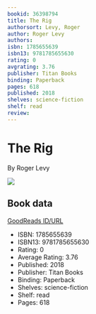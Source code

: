 ```yaml
---
bookid: 36398794
title: The Rig
authorsort: Levy, Roger
author: Roger Levy
authors: 
isbn: 1785655639
isbn13: 9781785655630
rating: 0
avgrating: 3.76
publisher: Titan Books
binding: Paperback
pages: 618
published: 2018
shelves: science-fiction
shelf: read
review: 
---
```


# The Rig

By Roger Levy

![](https://i.gr-assets.com/images/S/compressed.photo.goodreads.com/books/1507828284l/36398794.jpg)

## Book data

[GoodReads ID/URL](https://www.goodreads.com/book/show/36398794)

- ISBN: 1785655639
- ISBN13: 9781785655630
- Rating: 0
- Average Rating: 3.76
- Published: 2018
- Publisher: Titan Books
- Binding: Paperback
- Shelves: science-fiction
- Shelf: read
- Pages: 618

